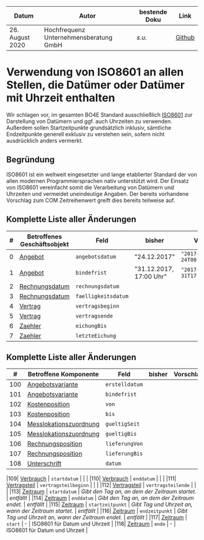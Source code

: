 |**Datum**|**Autor**|**bestende Doku**|**Link**|
|---------|---------|-----------------|--------|
|26. August 2020|Hochfrequenz Unternehmensberatung GmbH| _s.u._|[Github](https://github.com/Hochfrequenz/bo4e-modification-proposals/blob/master/markdown/iso8601.md)|

# Verwendung von ISO8601 an allen Stellen, die Datümer oder Datümer mit Uhrzeit enthalten
Wir schlagen vor, im gesamten BO4E Standard ausschließlich [ISO8601](https://www.iso.org/iso-8601-date-and-time-format.html) zur Darstellung von Datümern und ggf. auch Uhrzeiten zu verwenden. Außerdem sollen Startzeitpunkte grundsätzlich inklusiv, sämtliche Endzeitpunkte generell exklusiv zu verstehen sein, sofern nicht ausdrücklich anders vermerkt.

## Begründung
ISO8601 ist ein weltweit eingesetzter und lange etablierter Standard der von allen modernen Programmiersprachen nativ unterstützt wird. Der Einsatz von ISO8601 vereinfacht somit die Verarbeitung von Datümern und Uhrzeiten und vermeidet uneindeutige Angaben. Der bereits vorhandene Vorschlag zum COM Zeitreihenwert greift dies bereits teilweise auf.

## Komplette Liste aller Änderungen
|**\#**|**Betroffenes Geschäftsobjekt**|**Feld**|**bisher**|**Vorschlag**|
|-----|-------------------------------|--------|----------|-------------|
|0| [Angebot](https://www.bo4e.de/dokumentation/geschaeftsobjekte/bo-angebot) | `angebotsdatum` | "24.12.2017" | `"2017-12-24T00:00:00+01:00"` |
|1| [Angebot](https://www.bo4e.de/dokumentation/geschaeftsobjekte/bo-angebot) | `bindefrist` | "31.12.2017, 17:00 Uhr" | `"2017-12-31T17:00:00+01:00"` |
|2| [Rechnungsdatum](https://www.bo4e.de/dokumentation/geschaeftsobjekte/bo-rechnung) | `rechnungsdatum` | | |
|3| [Rechnungsdatum](https://www.bo4e.de/dokumentation/geschaeftsobjekte/bo-rechnung) | `faelligkeitsdatum` | | |
|4| [Vertrag](https://www.bo4e.de/dokumentation/geschaeftsobjekte/bo-vertrag) | `vertragsbeginn` | | |
|5| [Vertrag](https://www.bo4e.de/dokumentation/geschaeftsobjekte/bo-vertrag) | `vertragsende` | | |
|6| [Zaehler](https://www.bo4e.de/dokumentation/geschaeftsobjekte/bo-zahler) | `eichungBis` | | |
|7| [Zaehler](https://www.bo4e.de/dokumentation/geschaeftsobjekte/bo-zahler) | `letzteEichung` | | |

## Komplette Liste aller Änderungen
|**\#**|**Betroffene Komponente**|**Feld**|**bisher**|**Vorschlag**|
|-----|--------------------------|--------|----------|-------------|
|100| [Angebotsvariante](https://www.bo4e.de/dokumentation/komponenten/com-angebotsvariante) | `erstelldatum` |  | |
|101| [Angebotsvariante](https://www.bo4e.de/dokumentation/komponenten/com-angebotsvariante) | `bindefrist` |  | |
|102| [Kostenposition](https://www.bo4e.de/dokumentation/komponenten/com-kostenposition) | `von` |  | |
|103| [Kostenposition](https://www.bo4e.de/dokumentation/komponenten/com-kostenposition) | `bis` |  | |
|104| [Messlokationszuordnung](https://www.bo4e.de/dokumentation/komponenten/com-messlokationszuordnung) | `gueltigSeit` |  | |
|105| [Messlokationszuordnung](https://www.bo4e.de/dokumentation/komponenten/com-messlokationszuordnung) | `gueltigBis` |  | |
|106| [Rechnungsposition](https://www.bo4e.de/dokumentation/komponenten/com-rechnungsposition) | `lieferungVon` |  | |
|107| [Rechnungsposition](https://www.bo4e.de/dokumentation/komponenten/com-rechnungsposition) | `lieferungBis` |  | |
|108| [Unterschrift](https://www.bo4e.de/dokumentation/komponenten/com-unterschrift) | `datum` |  | |

|109| [Verbrauch](https://www.bo4e.de/dokumentation/komponenten/com-verbrauch) | `startdatum` |  | |
|110| [Verbrauch](https://www.bo4e.de/dokumentation/komponenten/com-verbrauch) | `enddatum` |  | |
|111| [Vertragsteil](https://www.bo4e.de/dokumentation/komponenten/com-vertragsteil) | `vertragsteilbeginn` |  | |
|112| [Vertragsteil](https://www.bo4e.de/dokumentation/komponenten/com-vertragsteil) | `vertragsteilende` |  | |
|113| [Zeitraum](https://www.bo4e.de/dokumentation/komponenten/com-zeitraum) | `startdatum` | _Gibt den Tag an, an dem der Zeitraum startet._ | _entfällt_ |
|114| [Zeitraum](https://www.bo4e.de/dokumentation/komponenten/com-zeitraum) | `enddatum` | _Gibt den Tag an, an dem der Zeitraum endet._ | _entfällt_ |
|115| [Zeitraum](https://www.bo4e.de/dokumentation/komponenten/com-zeitraum) | `startzeitpunkt` | _Gibt Tag und Uhrzeit an, wann der Zeitraum startet._ | _entfällt_ |
|116| [Zeitraum](https://www.bo4e.de/dokumentation/komponenten/com-zeitraum) | `endzeitpunkt` | _Gibt Tag und Uhrzeit an, wann der Zeitraum endet._ | _entfällt_ |
|117| [Zeitraum](https://www.bo4e.de/dokumentation/komponenten/com-zeitraum) | `start` | - | ISO8601 für Datum und Uhrzeit |
|118| [Zeitraum](https://www.bo4e.de/dokumentation/komponenten/com-zeitraum) | `ende` | - | ISO8601 für Datum und Uhrzeit |